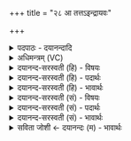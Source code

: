 +++
title = "२८ आ तत्तऽइन्द्रायवः"

+++
<details><summary>पदपाठः - दयानन्दादि</summary>

आ। तत्। ते॒। इ॒न्द्र॒। आ॒यवः॑। प॒न॒न्त॒। अ॒भि। ये। ऊ॒र्वम्। गोम॑न्त॒मिति॒ गोऽम॑न्तम्। तितृ॑त्सान्। स॒कृ॒त्स्व᳕मिति॑ सकृ॒त्ऽस्व᳕म्। ये। पु॒रु॒पु॒त्रामिति॑ पुरुपु॒त्राम्। म॒हीम्। स॒हस्र॑धारा॒मिति॑ स॒हस्र॑ऽधाराम्। बृ॒ह॒तीम्। दुदु॑क्षन्। दुधु॑क्ष॒न्निति॒ दुधु॑क्षन्। २८।
</details>

<details><summary>अधिमन्त्रम् (VC)</summary>

- इन्द्रो देवता
- गौरिवीतिर्ऋषिः
- भुरिक्पङ्क्तिः
- पञ्चमः
</details>

<details><summary>दयानन्द-सरस्वती (हि) - विषयः</summary>

फिर उसी विषय को अगले मन्त्र में कहा है ॥
</details>

<details><summary>दयानन्द-सरस्वती (हि) - पदार्थः</summary>

पदार्थान्वयभाषाः -  हे (इन्द्र) राजन् ! (ये) जो (आयवः) सत्य को प्राप्त होनेवाले प्रजा जन (सकृत्स्वम्) एक बार उत्पन्न करनेवाली (पुरुपुत्राम्) बहुत अन्नादि व्यक्तिवाले पुत्रों से युक्त (सहस्रधाराम्) असंख्य सुवर्णादि धातु जिसमें धारारूप हों वा असंख्य प्राणिमात्र को धारण करनेहारी (बृहतीम्) विस्तारयुक्त (महीम्) बड़ी भूमि को (दुदुक्षन्) दोहना चाहें अर्थात् उससे इच्छापूर्ति किया चाहें (ये) जो मनुष्य (गोमन्तम्) खोटे इन्द्रियोंवाले लम्पट (ऊर्वम्) हिंसक जन को (अभि, तितृत्सान्) सम्मुख होकर मारने की इच्छा करें और जो (ते) आपके (तत्) उस राजकर्म की (आ, पनन्त) प्रशंसा करें, उनकी आप उन्नति किया कीजिये ॥२८ ॥
</details>

<details><summary>दयानन्द-सरस्वती (हि) - भावार्थः</summary>

भावार्थभाषाः -  जो लोग राजभक्त दुष्टहिंसक एक बार में बहुत फल-फूल देने और सबको धारणकरनेवाली भूमि के दुहने को समर्थ हों, वे राजकार्य करने के योग्य होवें ॥२८ ॥
</details>

<details><summary>दयानन्द-सरस्वती (सं) - विषयः</summary>

पुनस्तमेव विषयमाह ॥
</details>

<details><summary>दयानन्द-सरस्वती (सं) - पदार्थः</summary>

पदार्थान्वयभाषाः -  हे इन्द्र ! य आयवः सकृत्स्वं पुरुपुत्रां सहस्रधारां बृहतीं महीं दुदुक्षन्, ये गोमन्तमूर्वमभितितृत्सान् ये च ते तदापनन्त तान् त्वं सततमुन्नय ॥२८ ॥
</details>

<details><summary>दयानन्द-सरस्वती (सं) - भावार्थः</summary>

भावार्थभाषाः -  ये राजभक्ता दुष्टहिंसका एकवारे बहुफलपुष्पप्रदां सर्वधारिकां भूमिं दोग्धुं समर्थास्स्युस्ते राजकार्य्याणि कर्त्तुमर्हेयुः ॥२८ ॥
</details>

<details><summary>सविता जोशी ← दयानन्दः (म) - भावार्थः</summary>

भावार्थभाषाः -  जे लोक दुष्ट व हिंसक लोकांना मारतात व सर्वांना धारण करणाऱ्या भूमीपासून फळे, फुले, अन्न, सुवर्ण इत्यादी प्राप्त करतात तेच लोक योग्य राज्यकारभार करू शकतात.
</details>